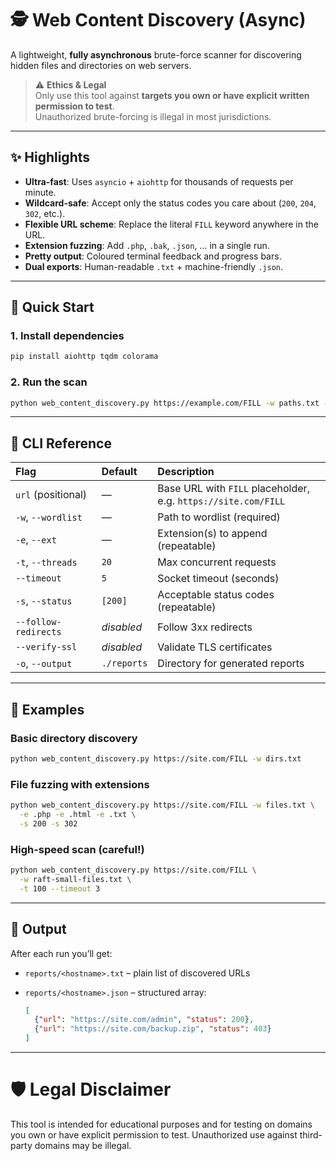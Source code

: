 
# 🕵️ Web Content Discovery (Async)

A lightweight, **fully asynchronous** brute-force scanner for discovering hidden
files and directories on web servers.

> ⚠️ **Ethics & Legal**  
> Only use this tool against **targets you own or have explicit written permission to test**.  
> Unauthorized brute-forcing is illegal in most jurisdictions.

---

## ✨ Highlights

* **Ultra-fast**: Uses `asyncio` + `aiohttp` for thousands of requests per minute.
* **Wildcard-safe**: Accept only the status codes you care about (`200`, `204`, `302`, etc.).
* **Flexible URL scheme**: Replace the literal `FILL` keyword anywhere in the URL.
* **Extension fuzzing**: Add `.php`, `.bak`, `.json`, … in a single run.
* **Pretty output**: Coloured terminal feedback and progress bars.
* **Dual exports**: Human-readable `.txt` + machine-friendly `.json`.

---

## 🚀 Quick Start

### 1. Install dependencies

```bash
pip install aiohttp tqdm colorama
````

### 2. Run the scan

```bash
python web_content_discovery.py https://example.com/FILL -w paths.txt -e .php -e .bak
```

---

## 🧰 CLI Reference

| Flag                 | Default     | Description                                                    |
| :------------------- | :---------- | :------------------------------------------------------------- |
| `url` (positional)   | —           | Base URL with `FILL` placeholder, e.g. `https://site.com/FILL` |
| `-w`, `--wordlist`   | —           | Path to wordlist (required)                                    |
| `-e`, `--ext`        | —           | Extension(s) to append (repeatable)                            |
| `-t`, `--threads`    | `20`        | Max concurrent requests                                        |
| `--timeout`          | `5`         | Socket timeout (seconds)                                       |
| `-s`, `--status`     | `[200]`     | Acceptable status codes (repeatable)                           |
| `--follow-redirects` | _disabled_  | Follow 3xx redirects                                           |
| `--verify-ssl`       | _disabled_  | Validate TLS certificates                                      |
| `-o`, `--output`     | `./reports` | Directory for generated reports                                |

---

## 🎯 Examples

### Basic directory discovery

```bash
python web_content_discovery.py https://site.com/FILL -w dirs.txt
```

### File fuzzing with extensions

```bash
python web_content_discovery.py https://site.com/FILL -w files.txt \
  -e .php -e .html -e .txt \
  -s 200 -s 302
```

### High-speed scan (careful!)

```bash
python web_content_discovery.py https://site.com/FILL \
  -w raft-small-files.txt \
  -t 100 --timeout 3
```

---

## 📂 Output

After each run you’ll get:

- `reports/<hostname>.txt` – plain list of discovered URLs
    
- `reports/<hostname>.json` – structured array:
    
    ```json
    [
      {"url": "https://site.com/admin", "status": 200},
      {"url": "https://site.com/backup.zip", "status": 403}
    ]
    ```
    
---

# 🛡️ Legal Disclaimer
This tool is intended for educational purposes and for testing on domains you own or have explicit permission to test. Unauthorized use against third-party domains may be illegal.
